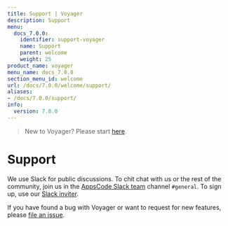 ```yaml
---
title: Support | Voyager
description: Support
menu:
  docs_7.0.0:
    identifier: support-voyager
    name: Support
    parent: welcome
    weight: 25
product_name: voyager
menu_name: docs_7.0.0
section_menu_id: welcome
url: /docs/7.0.0/welcome/support/
aliases:
- /docs/7.0.0/support/
info:
  version: 7.0.0
---
```


> New to Voyager? Please start [here](/docs/7.0.0/concepts/overview).

# Support

We use Slack for public discussions. To chit chat with us or the rest of the community, join us in the [AppsCode Slack team](https://appscode.slack.com/messages/C0XQFLGRM/details/) channel `#general`. To sign up, use our [Slack inviter](https://slack.appscode.com/).

If you have found a bug with Voyager or want to request for new features, please [file an issue](https://github.com/appscode/voyager/issues/new).

